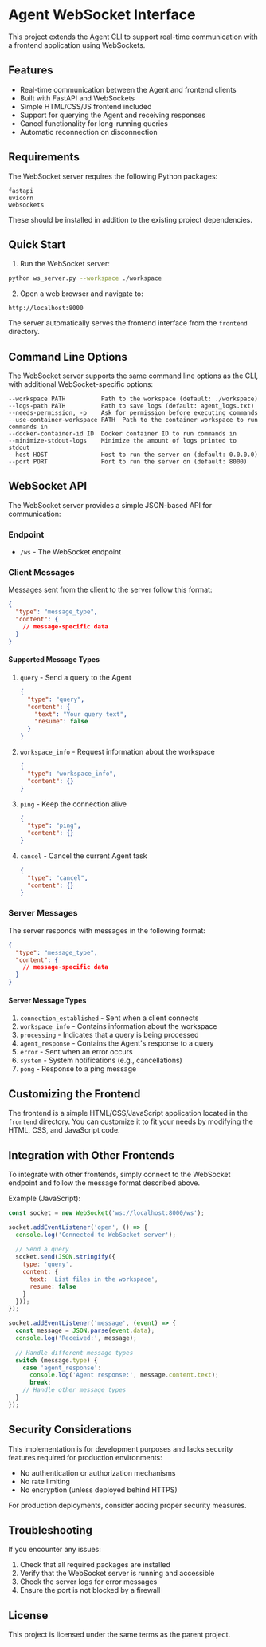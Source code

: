 # Agent WebSocket Interface

This project extends the Agent CLI to support real-time communication with a frontend application using WebSockets.

## Features

- Real-time communication between the Agent and frontend clients
- Built with FastAPI and WebSockets
- Simple HTML/CSS/JS frontend included
- Support for querying the Agent and receiving responses
- Cancel functionality for long-running queries
- Automatic reconnection on disconnection

## Requirements

The WebSocket server requires the following Python packages:

```
fastapi
uvicorn
websockets
```

These should be installed in addition to the existing project dependencies.

## Quick Start

1. Run the WebSocket server:

```bash
python ws_server.py --workspace ./workspace
```

2. Open a web browser and navigate to:

```
http://localhost:8000
```

The server automatically serves the frontend interface from the `frontend` directory.

## Command Line Options

The WebSocket server supports the same command line options as the CLI, with additional WebSocket-specific options:

```
--workspace PATH          Path to the workspace (default: ./workspace)
--logs-path PATH          Path to save logs (default: agent_logs.txt)
--needs-permission, -p    Ask for permission before executing commands
--use-container-workspace PATH  Path to the container workspace to run commands in
--docker-container-id ID  Docker container ID to run commands in
--minimize-stdout-logs    Minimize the amount of logs printed to stdout
--host HOST               Host to run the server on (default: 0.0.0.0)
--port PORT               Port to run the server on (default: 8000)
```

## WebSocket API

The WebSocket server provides a simple JSON-based API for communication:

### Endpoint

- `/ws` - The WebSocket endpoint

### Client Messages

Messages sent from the client to the server follow this format:

```json
{
  "type": "message_type",
  "content": {
    // message-specific data
  }
}
```

#### Supported Message Types

1. `query` - Send a query to the Agent
   ```json
   {
     "type": "query",
     "content": {
       "text": "Your query text",
       "resume": false
     }
   }
   ```

2. `workspace_info` - Request information about the workspace
   ```json
   {
     "type": "workspace_info",
     "content": {}
   }
   ```

3. `ping` - Keep the connection alive
   ```json
   {
     "type": "ping",
     "content": {}
   }
   ```

4. `cancel` - Cancel the current Agent task
   ```json
   {
     "type": "cancel",
     "content": {}
   }
   ```

### Server Messages

The server responds with messages in the following format:

```json
{
  "type": "message_type",
  "content": {
    // message-specific data
  }
}
```

#### Server Message Types

1. `connection_established` - Sent when a client connects
2. `workspace_info` - Contains information about the workspace
3. `processing` - Indicates that a query is being processed
4. `agent_response` - Contains the Agent's response to a query
5. `error` - Sent when an error occurs
6. `system` - System notifications (e.g., cancellations)
7. `pong` - Response to a ping message

## Customizing the Frontend

The frontend is a simple HTML/CSS/JavaScript application located in the `frontend` directory. You can customize it to fit your needs by modifying the HTML, CSS, and JavaScript code.

## Integration with Other Frontends

To integrate with other frontends, simply connect to the WebSocket endpoint and follow the message format described above.

Example (JavaScript):

```javascript
const socket = new WebSocket('ws://localhost:8000/ws');

socket.addEventListener('open', () => {
  console.log('Connected to WebSocket server');
  
  // Send a query
  socket.send(JSON.stringify({
    type: 'query',
    content: {
      text: 'List files in the workspace',
      resume: false
    }
  }));
});

socket.addEventListener('message', (event) => {
  const message = JSON.parse(event.data);
  console.log('Received:', message);
  
  // Handle different message types
  switch (message.type) {
    case 'agent_response':
      console.log('Agent response:', message.content.text);
      break;
    // Handle other message types
  }
});
```

## Security Considerations

This implementation is for development purposes and lacks security features required for production environments:

- No authentication or authorization mechanisms
- No rate limiting
- No encryption (unless deployed behind HTTPS)

For production deployments, consider adding proper security measures.

## Troubleshooting

If you encounter any issues:

1. Check that all required packages are installed
2. Verify that the WebSocket server is running and accessible
3. Check the server logs for error messages
4. Ensure the port is not blocked by a firewall

## License

This project is licensed under the same terms as the parent project. 